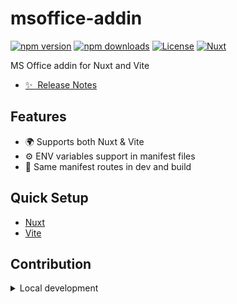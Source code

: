 <!--
Get your module up and running quickly.

Find and replace all on all files (CMD+SHIFT+F):
- Name: msoffice-addin
- Package name: msoffice-addin
- Description: My new Nuxt module
-->

# msoffice-addin

[![npm version][npm-version-src]][npm-version-href]
[![npm downloads][npm-downloads-src]][npm-downloads-href]
[![License][license-src]][license-href]
[![Nuxt][nuxt-src]][nuxt-href]

MS Office addin for Nuxt and Vite

- [✨ &nbsp;Release Notes](/CHANGELOG.md)
<!-- - [🏀 Online playground](https://stackblitz.com/github/your-org/msoffice-addin?file=playground%2Fapp.vue) -->
<!-- - [📖 &nbsp;Documentation](https://example.com) -->

## Features

<!-- Highlight some of the features your module provide here -->
- 🌍 Supports both Nuxt & Vite
- ⚙️ ENV variables support in manifest files
- 🧬 Same manifest routes in dev and build

## Quick Setup

- [Nuxt](docs/nuxt-setup.md)
- [Vite](docs/vite-setup.md)

## Contribution

<details>
  <summary>Local development</summary>

  ```bash
  # Install dependencies
  npm install

  # Generate type stubs
  npm run dev:prepare

  # Develop with the playground
  npm run dev

  # Build the playground
  npm run dev:build

  # Run ESLint
  npm run lint

  # Run Vitest
  npm run test
  npm run test:watch

  # Release new version
  npm run release
  ```

</details>

<!-- Badges -->
[npm-version-src]: https://img.shields.io/npm/v/msoffice-addin/latest.svg?style=flat&colorA=020420&colorB=00DC82
[npm-version-href]: https://npmjs.com/package/msoffice-addin

[npm-downloads-src]: https://img.shields.io/npm/dm/msoffice-addin.svg?style=flat&colorA=020420&colorB=00DC82
[npm-downloads-href]: https://npmjs.com/package/msoffice-addin

[license-src]: https://img.shields.io/npm/l/msoffice-addin.svg?style=flat&colorA=020420&colorB=00DC82
[license-href]: https://npmjs.com/package/msoffice-addin

[nuxt-src]: https://img.shields.io/badge/Nuxt-020420?logo=nuxt.js
[nuxt-href]: https://nuxt.com
